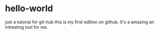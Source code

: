 # hello-world
just a tutorial for git-hub
this is my first edition on github. It's a amazing an intresting tool for me.
